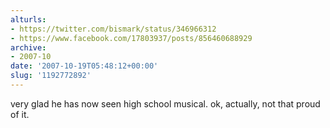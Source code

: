 ```yaml
---
alturls:
- https://twitter.com/bismark/status/346966312
- https://www.facebook.com/17803937/posts/856460688929
archive:
- 2007-10
date: '2007-10-19T05:48:12+00:00'
slug: '1192772892'
---
```


very glad he has now seen high school musical. ok, actually, not that proud of it.

